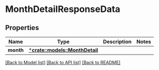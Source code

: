 # MonthDetailResponseData

## Properties

Name | Type | Description | Notes
------------ | ------------- | ------------- | -------------
**month** | [***crate::models::MonthDetail**](MonthDetail.md) |  | 

[[Back to Model list]](../README.md#documentation-for-models) [[Back to API list]](../README.md#documentation-for-api-endpoints) [[Back to README]](../README.md)


